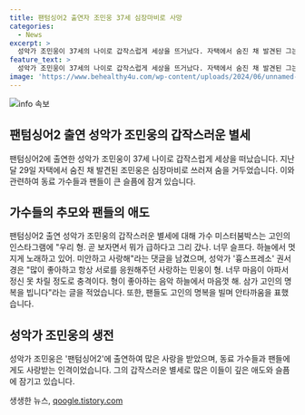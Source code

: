 ```yaml
---
title: 팬텀싱어2 출연자 조민웅 37세 심장마비로 사망
categories:
  - News
excerpt: >
  성악가 조민웅이 37세의 나이로 갑작스럽게 세상을 뜨거났다. 자택에서 숨진 채 발견된 그는 심장마비로 돌아가셨다. 동료 가수들은 그를 추모하며 그리움을 토로했고, 팬들 또한 그의 명복을 빌었다. 함께한 순간을 추억하며 그를 애도하는 소식에 많은 이들이 안타까움을 표했다.
feature_text: >
  성악가 조민웅이 37세의 나이로 갑작스럽게 세상을 뜨거났다. 자택에서 숨진 채 발견된 그는 심장마비로 돌아가셨다. 동료 가수들은 그를 추모하며 그리움을 토로했고, 팬들 또한 그의 명복을 빌었다. 함께한 순간을 추억하며 그를 애도하는 소식에 많은 이들이 안타까움을 표했다.
image: 'https://www.behealthy4u.com/wp-content/uploads/2024/06/unnamed-file.png'
---
```


<p><img src="https://www.behealthy4u.com/wp-content/uploads/2024/06/unnamed-file.png" alt="info 속보" /></p>

<h2 data-ke-size="size26">팬텀싱어2 출연 성악가 조민웅의 갑작스러운 별세</h2>

<p data-ke-size="size16">팬텀싱어2에 출연한 성악가 조민웅이 37세 나이로 갑작스럽게 세상을 떠났습니다. 지난달 29일 자택에서 숨진 채 발견된 조민웅은 심장마비로 쓰러져 숨을 거두었습니다. 이와 관련하여 동료 가수들과 팬들이 큰 슬픔에 잠겨 있습니다.</p>

<h2 data-ke-size="size26">가수들의 추모와 팬들의 애도</h2>

<p data-ke-size="size16">팬텀싱어2 출연 성악가 조민웅의 갑작스러운 별세에 대해 가수 미스터붐박스는 고인의 인스타그램에 "우리 형. 곧 보자면서 뭐가 급하다고 그리 갔나. 너무 슬프다. 하늘에서 멋지게 노래하고 있어. 미안하고 사랑해"라는 댓글을 남겼으며, 성악가 '흉스프레소' 권서경은 "많이 좋아하고 항상 서로를 응원해주던 사랑하는 민웅이 형. 너무 마음이 아파서 정신 못 차릴 정도로 충격이다. 형이 좋아하는 음악 하늘에서 마음껏 해. 삼가 고인의 명복을 빕니다"라는 글을 적었습니다. 또한, 팬들도 고인의 명복을 빌며 안타까움을 표했습니다.</p>

<h2 data-ke-size="size26">성악가 조민웅의 생전</h2>

<p data-ke-size="size16">성악가 조민웅은 '팬텀싱어2'에 출연하여 많은 사랑을 받았으며, 동료 가수들과 팬들에게도 사랑받는 인격이었습니다. 그의 갑작스러운 별세로 많은 이들이 깊은 애도와 슬픔에 잠기고 있습니다.</p>
생생한 뉴스, <a href="https://qoogle.tistory.com" rel="dofollow">qoogle.tistory.com</a>


